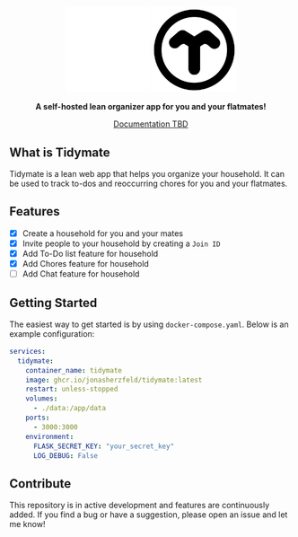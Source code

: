 <div align="center">
  <img src="./web/src/lib/img/tidymate_logo_white.png#gh-dark-mode-only" style="width: 30%;">
  <img src="./web/src/lib/img/tidymate_logo.png#gh-light-mode-only" style="width: 30%;">
  <p style="text-align:center;">
    <strong>A self-hosted lean organizer app for you and your flatmates!</strong>
  </p>
  <p style="text-align:center;">
    <a href="">Documentation TBD</a>
  </p>
</div>

## What is Tidymate

Tidymate is a lean web app that helps you organize your household. It can be used to track to-dos and reoccurring chores for you and your flatmates.

## Features

- [x] Create a household for you and your mates
- [x] Invite people to your household by creating a `Join ID`
- [x] Add To-Do list feature for household
- [x] Add Chores feature for household
- [ ] Add Chat feature for household

## Getting Started

The easiest way to get started is by using `docker-compose.yaml`. Below is an example configuration:

```yaml
services:
  tidymate:
    container_name: tidymate
    image: ghcr.io/jonasherzfeld/tidymate:latest
    restart: unless-stopped
    volumes:
      - ./data:/app/data
    ports:
      - 3000:3000
    environment:
      FLASK_SECRET_KEY: "your_secret_key"
      LOG_DEBUG: False
```

## Contribute

This repository is in active development and features are continuously added. If you find a bug or have a suggestion, please open an issue and let me know!
